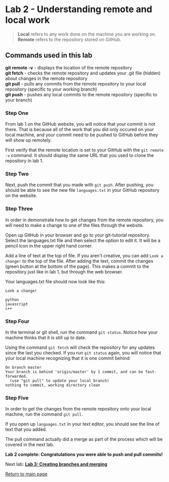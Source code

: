 # Lab 2 - Understanding remote and local work

>**Local** refers to any work done on the machine you are working on.
**Remote** refers to the repository stored on GitHub.

## Commands used in this lab

**git remote -v** - displays the location of the remote repository  
**git fetch** - checks the remote repository and updates your .git file (hidden) about changes in the remote repository  
**git pull** - pulls any commits from the remote repository to your local repository (specific to your working branch)  
**git push** - pushes any local commits to the remote repository (specific to your branch)

### Step One

From lab 1 on the GitHub website, you will notice that your commit is not there. That is because all of the work that you did only occured on your local machine, and your commit need to be pushed to GitHub before they will show up remotely.

First verify that the remote location is set to your GitHub with the `git remote -v` command. It should display the same URL that you used to clone the repository in lab 1.

### Step Two

Next, push the commit that you made with `git push`. After pushing, you should be able to see the new file `languages.txt` in your GitHub repository on the website.

### Step Three

In order in demonstrate how to get changes from the remote repository, you will need to make a change to one of the files through the website.

Open up GitHub in your browser and go to your git-tutorial repository. Select the languages.txt file and then select the option to edit it. It will be a pencil icon in the upper right hand corner.

Add a line of text at the top of file. If you aren't creative, you can add `Look a change!` to the top of the file. After adding the text, commit the changes (green button at the bottom of the page). This makes a commit to the repository just like in lab 1, but through the web browser.

Your languages.txt file should now look like this:

```
Look a change!

python
javascript
c++
```

### Step Four

In the terminal or git shell, run the command `git status`. Notice how your machine thinks that it is still up to date.

Using the command `git fetch` will check the repository for any updates since the last you checked. If you run `git status` again, you will notice that your local machine recognizing that it is one commit behind:

```
On branch master
Your branch is behind 'origin/master' by 1 commit, and can be fast-forwarded.
  (use "git pull" to update your local branch)
nothing to commit, working directory clean
```

### Step Five

In order to get the changes from the remote repository onto your local machine, run the command `git pull`.

If you open up `languages.txt` in your text editor, you should see the line of text that you added.

The pull command actually did a merge as part of the process which will be covered in the next lab.

**Lab 2 complete: Congratulations you were able to push and pull commits!**

Next lab:
**[Lab 3: Creating branches and merging](Lab3.md)**

[Return to main page](README.md)
